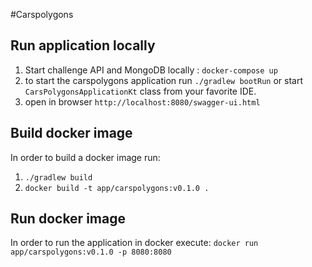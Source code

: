 #Carspolygons
## Run application locally
1. Start challenge API and MongoDB locally : `docker-compose up`
2. to start the carspolygons application run `./gradlew bootRun` or start `CarsPolygonsApplicationKt` class from your favorite IDE.
3. open in browser `http://localhost:8080/swagger-ui.html`

## Build docker image
In order to build a docker image run:
1. `./gradlew build`
2. `docker build -t app/carspolygons:v0.1.0 .`

## Run docker image
In order to run the application in docker execute:
`docker run app/carspolygons:v0.1.0 -p 8080:8080`
